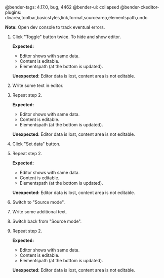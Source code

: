@bender-tags: 4.17.0, bug, 4462
@bender-ui: collapsed
@bender-ckeditor-plugins: divarea,toolbar,basicstyles,link,format,sourcearea,elementspath,undo

**Note:** Open dev console to track eventual errors.

1. Click "Toggle" button twice. To hide and show editor.

	**Expected:**

	* Editor shows with same data.
	* Content is editable.
	* Elementspath (at the bottom is updated).

	**Unexpected:** Editor data is lost, content area is not editable.

2. Write some text in editor.

3. Repeat step 2.

	**Expected:**

	* Editor shows with same data.
	* Content is editable.
	* Elementspath (at the bottom is updated).

	**Unexpected:** Editor data is lost, content area is not editable.

4. Click "Set data" button.

5. Repeat step 2.

	**Expected:**

	* Editor shows with same data.
	* Content is editable.
	* Elementspath (at the bottom is updated).

	**Unexpected:** Editor data is lost, content area is not editable.

6. Switch to "Source mode".

7. Write some additional text.

8. Switch back from "Source mode".

9. Repeat step 2.

	**Expected:**

	* Editor shows with same data.
	* Content is editable.
	* Elementspath (at the bottom is updated).

	**Unexpected:** Editor data is lost, content area is not editable.
